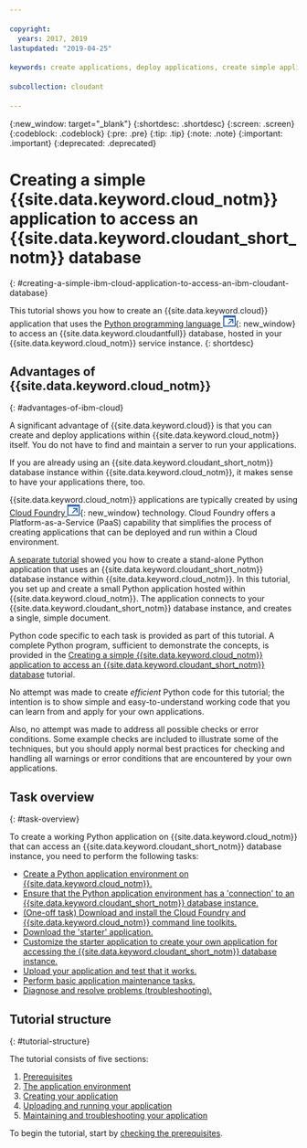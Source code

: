 ```yaml
---

copyright:
  years: 2017, 2019
lastupdated: "2019-04-25"

keywords: create applications, deploy applications, create simple application

subcollection: cloudant

---
```


{:new_window: target="_blank"}
{:shortdesc: .shortdesc}
{:screen: .screen}
{:codeblock: .codeblock}
{:pre: .pre}
{:tip: .tip}
{:note: .note}
{:important: .important}
{:deprecated: .deprecated}

<!-- Acrolinx: 2017-05-10 -->

# Creating a simple {{site.data.keyword.cloud_notm}} application to access an {{site.data.keyword.cloudant_short_notm}} database
{: #creating-a-simple-ibm-cloud-application-to-access-an-ibm-cloudant-database}

This tutorial shows you how to create an {{site.data.keyword.cloud}} application that uses the
[Python programming language ![External link icon](../images/launch-glyph.svg "External link icon")](https://www.python.org/){: new_window} to
access an {{site.data.keyword.cloudantfull}} database,
hosted in your {{site.data.keyword.cloud_notm}} service instance.
{: shortdesc}

## Advantages of {{site.data.keyword.cloud_notm}}
{: #advantages-of-ibm-cloud}

A significant advantage of {{site.data.keyword.cloud}} is that you can create and deploy applications within
{{site.data.keyword.cloud_notm}} itself.
You do not have to find and maintain a server to run your applications.

If you are already using an {{site.data.keyword.cloudant_short_notm}} database instance
within {{site.data.keyword.cloud_notm}},
it makes sense to have your applications there,
too.

{{site.data.keyword.cloud_notm}} applications are typically created by using
[Cloud Foundry ![External link icon](../images/launch-glyph.svg "External link icon")](https://en.wikipedia.org/wiki/Cloud_Foundry){: new_window} technology.
Cloud Foundry offers a Platform-as-a-Service (PaaS) capability
that simplifies the process of creating applications that can be deployed and run
within a Cloud environment.

[A separate tutorial](/docs/services/Cloudant?topic=cloudant-creating-and-populating-a-simple-ibm-cloudant-database-on-ibm-cloud#creating-and-populating-a-simple-ibm-cloudant-database-on-ibm-cloud) showed you how to create a stand-alone Python application
that uses an {{site.data.keyword.cloudant_short_notm}}
database instance within {{site.data.keyword.cloud_notm}}.
In this tutorial,
you set up and create a small Python application hosted within {{site.data.keyword.cloud_notm}}.
The application connects to your {{site.data.keyword.cloudant_short_notm}} database instance,
and creates a single,
simple document.

Python code specific to each task is provided as part of this tutorial.
A complete Python program,
sufficient to demonstrate the concepts,
is provided in the [Creating a simple {{site.data.keyword.cloud_notm}} application to access an {{site.data.keyword.cloudant_short_notm}} database](/docs/services/Cloudant?topic=cloudant-creating-a-simple-ibm-cloud-application-to-access-an-ibm-cloudant-database-the-code#complete-python-program) tutorial.

No attempt was made to create _efficient_ Python code for this tutorial;
the intention is to show simple and easy-to-understand working code
that you can learn from and apply for your own applications.

Also,
no attempt was made to address all possible checks or error conditions.
Some example checks are included to illustrate some of the techniques,
but you should apply normal best practices for checking and handling all
warnings or error conditions that are encountered by your own applications.

## Task overview
{: #task-overview}

To create a working Python application on {{site.data.keyword.cloud_notm}}
that can access an {{site.data.keyword.cloudant_short_notm}} database instance,
you need to perform the following tasks:

-   [Create a Python application environment on {{site.data.keyword.cloud_notm}}.](/docs/services/Cloudant?topic=cloudant-creating-a-simple-ibm-cloud-application-to-access-an-ibm-cloudant-database-the-application-environment#creating-an-ibm-cloud-application-environment)
-   [Ensure that the Python application environment has a 'connection' to an {{site.data.keyword.cloudant_short_notm}} database instance.](/docs/services/Cloudant?topic=cloudant-creating-a-simple-ibm-cloud-application-to-access-an-ibm-cloudant-database-the-application-environment#connecting-ibm-cloud-applications-and-services)
-   [(One-off task) Download and install the Cloud Foundry and {{site.data.keyword.cloud_notm}} command line toolkits.](/docs/services/Cloudant?topic=cloudant-creating-a-simple-ibm-cloud-application-to-access-an-ibm-cloudant-database-the-application-environment#the-cloud-foundry-and-ibm-cloud-command-toolkits)
-   [Download the 'starter' application.](/docs/services/Cloudant?topic=cloudant-creating-a-simple-ibm-cloud-application-to-access-an-ibm-cloudant-database-the-application-environment#the-starter-application)
-   [Customize the starter application to create your own application for accessing the {{site.data.keyword.cloudant_short_notm}} database instance.](/docs/services/Cloudant?topic=cloudant-creating-a-simple-ibm-cloud-application-to-access-an-ibm-cloudant-database-the-code#the-application-code)
-   [Upload your application and test that it works.](/docs/services/Cloudant?topic=cloudant-creating-a-simple-ibm-cloud-application-to-access-an-ibm-cloudant-database-uploading-the-application#uploading-the-application)
-   [Perform basic application maintenance tasks.](/docs/services/Cloudant?topic=cloudant-creating-a-simple-ibm-cloud-application-to-access-an-ibm-cloudant-database-maintaining-and-troubleshooting#creating-a-simple-ibm-cloud-application-to-access-an-ibm-cloudant-database-maintaining-and-troubleshooting)
-   [Diagnose and resolve problems (troubleshooting).](/docs/services/Cloudant?topic=cloudant-creating-a-simple-ibm-cloud-application-to-access-an-ibm-cloudant-database-maintaining-and-troubleshooting#diagnosing-and-resolving-problems)

## Tutorial structure
{: #tutorial-structure}

The tutorial consists of five sections:

1.  [Prerequisites](/docs/services/Cloudant?topic=cloudant-creating-a-simple-ibm-cloud-application-to-access-an-ibm-cloudant-database-prerequisites#creating-a-simple-ibm-cloud-application-to-access-an-ibm-cloudant-database-prerequisites)
2.  [The application environment](/docs/services/Cloudant?topic=cloudant-creating-a-simple-ibm-cloud-application-to-access-an-ibm-cloudant-database-the-application-environment#creating-a-simple-ibm-cloud-application-to-access-an-ibm-cloudant-database-the-application-environment)
3.  [Creating your application](/docs/services/Cloudant?topic=cloudant-creating-a-simple-ibm-cloud-application-to-access-an-ibm-cloudant-database-the-code#creating-a-simple-ibm-cloud-application-to-access-an-ibm-cloudant-database-the-code)
4.  [Uploading and running your application](/docs/services/Cloudant?topic=cloudant-creating-a-simple-ibm-cloud-application-to-access-an-ibm-cloudant-database-uploading-the-application#creating-a-simple-ibm-cloud-application-to-access-an-ibm-cloudant-database-uploading-the-application)
5.  [Maintaining and troubleshooting your application](/docs/services/Cloudant?topic=cloudant-creating-a-simple-ibm-cloud-application-to-access-an-ibm-cloudant-database-maintaining-and-troubleshooting#creating-a-simple-ibm-cloud-application-to-access-an-ibm-cloudant-database-maintaining-and-troubleshooting)

To begin the tutorial,
start by [checking the prerequisites](/docs/services/Cloudant?topic=cloudant-creating-a-simple-ibm-cloud-application-to-access-an-ibm-cloudant-database-prerequisites#creating-a-simple-ibm-cloud-application-to-access-an-ibm-cloudant-database-prerequisites).